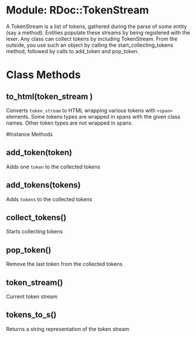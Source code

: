 # Module: RDoc::TokenStream
    

A TokenStream is a list of tokens, gathered during the parse of some entity
(say a method). Entities populate these streams by being registered with the
lexer. Any class can collect tokens by including TokenStream. From the
outside, you use such an object by calling the start_collecting_tokens method,
followed by calls to add_token and pop_token.


# Class Methods
## to_html(token_stream ) [](#method-c-to_html)
Converts `token_stream` to HTML wrapping various tokens with `<span>`
elements. Some tokens types are wrapped in spans with the given class names.
Other token types are not wrapped in spans.

#Instance Methods
## add_token(token) [](#method-i-add_token)
Adds one `token` to the collected tokens

## add_tokens(tokens) [](#method-i-add_tokens)
Adds `tokens` to the collected tokens

## collect_tokens() [](#method-i-collect_tokens)
Starts collecting tokens

## pop_token() [](#method-i-pop_token)
Remove the last token from the collected tokens

## token_stream() [](#method-i-token_stream)
Current token stream

## tokens_to_s() [](#method-i-tokens_to_s)
Returns a string representation of the token stream


